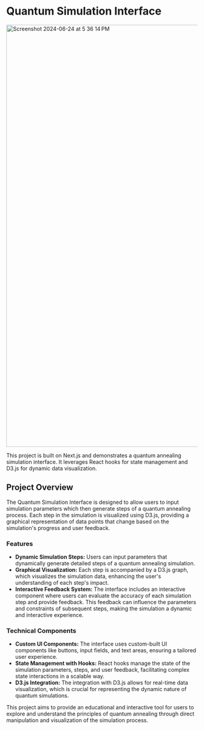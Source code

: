 # Quantum Simulation Interface


<img width="1111" alt="Screenshot 2024-06-24 at 5 36 14 PM" src="https://github.com/LearnQuantum/Quanta/assets/110571121/5438dc1d-3030-47d2-b86a-a2beedd8e07d">

This project is built on Next.js and demonstrates a quantum annealing simulation interface. It leverages React hooks for state management and D3.js for dynamic data visualization.

## Project Overview

The Quantum Simulation Interface is designed to allow users to input simulation parameters which then generate steps of a quantum annealing process. Each step in the simulation is visualized using D3.js, providing a graphical representation of data points that change based on the simulation's progress and user feedback.

### Features

- **Dynamic Simulation Steps:** Users can input parameters that dynamically generate detailed steps of a quantum annealing simulation.
- **Graphical Visualization:** Each step is accompanied by a D3.js graph, which visualizes the simulation data, enhancing the user's understanding of each step's impact.
- **Interactive Feedback System:** The interface includes an interactive component where users can evaluate the accuracy of each simulation step and provide feedback. This feedback can influence the parameters and constraints of subsequent steps, making the simulation a dynamic and interactive experience.

### Technical Components

- **Custom UI Components:** The interface uses custom-built UI components like buttons, input fields, and text areas, ensuring a tailored user experience.
- **State Management with Hooks:** React hooks manage the state of the simulation parameters, steps, and user feedback, facilitating complex state interactions in a scalable way.
- **D3.js Integration:** The integration with D3.js allows for real-time data visualization, which is crucial for representing the dynamic nature of quantum simulations.

This project aims to provide an educational and interactive tool for users to explore and understand the principles of quantum annealing through direct manipulation and visualization of the simulation process.
